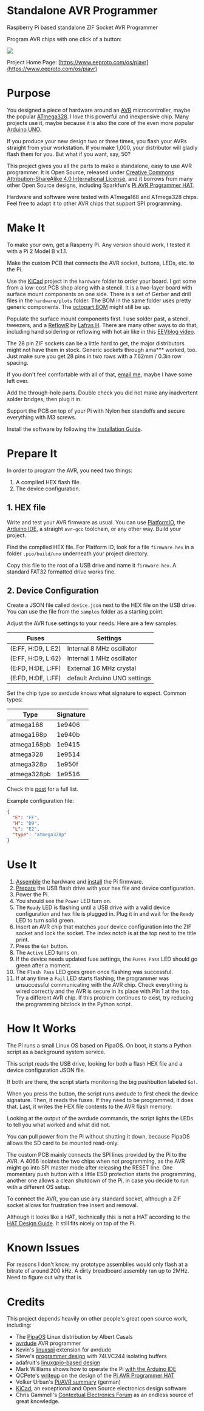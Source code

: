 # Standalone AVR Programmer
Raspberry Pi based standalone ZIF Socket AVR Programmer

Program AVR chips with one click of a button:

![](assets/program.gif)

Project Home Page: [https://www.eeproto.com/os/piavr](https://www.eeproto.com/os/piavr)

# Purpose

You designed a piece of hardware around an [AVR](https://en.wikipedia.org/wiki/AVR_microcontrollers) microcontroller, maybe the popular [ATmega328](https://www.microchip.com/wwwproducts/en/ATmega328). I love this powerful and inexpensive chip. Many projects use it, maybe because it is also the core of the even more popular [Arduino UNO](https://www.arduino.cc/en/Guide/ArduinoUno).

If you produce your new design two or three times, you flash your AVRs straight from your workstation. If you make 1,000, your distributor will gladly flash them for you. But what if you want, say, 50?

This project gives you all the parts to make a standalone, easy to use AVR programmer. It is Open Source, released under [Creative Commons Attribution-ShareAlike 4.0 International License](http://creativecommons.org/licenses/by-sa/4.0/), and it borrows from many other Open Source designs, including Sparkfun's [Pi AVR Programmer HAT](https://www.sparkfun.com/products/14747).

Hardware and software were tested with ATmega168 and ATmega328 chips. Feel free to adapt it to other AVR chips that support SPI programming.

# Make It

To make your own, get a Rasperry Pi. Any version should work, I tested it with a Pi 2 Model B v.1.1.

Make the custom PCB that connects the AVR socket, buttons, LEDs, etc. to the Pi.

Use the [KiCad](https://www.kicad-pcb.org/) project in the `hardware` folder to order your board. I got some from a low-cost PCB shop along with a stencil. It is a two-layer board with surface mount components on one side. There is a set of Gerber and drill files in the `hardware/plots` folder. The BOM in the same folder uses pretty generic components. The [octopart BOM](https://octopart.com/bom-tool/K1k6iRbx) might still be up.

Populate the surface mount components first. I use solder past, a stencil, tweezers, and a [ReflowR](http://www.reflowr.com/index.html) by [Lafras H](https://www.tindie.com/stores/LafrasH/). There are many other ways to do that, including hand soldering or reflowing with hot air like in this [EEVblog video](https://www.youtube.com/watch).

The 28 pin ZIF sockets can be a little hard to get, the major distributors might not have them in stock. Generic sockets through ama*** worked, too. Just make sure you get 28 pins in two rows with a 7.62mm / 0.3in row spacing.

If you don't feel comfortable with all of that, [email me](mailto:hello@eeproto.com), maybe I have some left over.

Add the through-hole parts. Double check you did not make any inadvertent solder bridges, then plug it in.

Support the PCB on top of your Pi with Nylon hex standoffs and secure everything with M3 screws.

Install the software by following the [Installation Guide](Installation.md).

# Prepare It

In order to program the AVR, you need two things:

1. A compiled HEX flash file.
2. The device configuration.

## 1. HEX file

Write and test your AVR firmware as usual. You can use [PlatformIO](https://platformio.org/), the [Arduino IDE](https://www.arduino.cc/en/Main/Software), a straight `avr-gcc` toolchain, or any other way. Build your project. 

Find the compiled HEX file. For Platform IO, look for a file `firmware.hex` in a folder `.pio/build/uno` underneath your project directory.

Copy this file to the root of a USB drive and name it `firmware.hex`. A standard FAT32 formatted drive works fine.

## 2. Device Configuration

Create a JSON file called `device.json` next to the HEX file on the USB drive. You can use the file from the `samples` folder as a starting point.

Adjust the AVR fuse settings to your needs. Here are a few samples:

| Fuses  | Settings |
|---|---|
| (E:FF, H:D9, L:E2) |Internal 8 MHz oscillator|
| (E:FF, H:D9, L:62) |Internal 1 MHz oscillator|
| (E:FD, H:DE, L:FF) | External 16 MHz crystal|
| (E:FD, H:DE, L:FF) | default Arduino UNO settings |

Set the chip type so avrdude knows what signature to expect. Common types:

|Type|Signature|
|---|---|
|atmega168|1e9406|
|atmega168p|1e940b|
|atmega168pb|1e9415|
|atmega328|1e9514|
|atmega328p|1e950f|
|atmega328pb|1e9516|

Check this [post](https://www.avrfreaks.net/forum/device-signatures) for a full list.

Example configuration file:
```json device.json
{
  "E": "FF",
  "H": "D9",
  "L": "E2",
  "type": "atmega328p"
}
```

# Use It

1. [Assemble](#make-it) the hardware and [install](Installation.md) the Pi firmware.
1. [Prepare](#prepare-it) the USB flash drive with your hex file and device configuration.
1. Power the Pi.
1. You should see the `Power` LED turn on.
1. The `Ready` LED is flashing until a USB drive with a valid device configuration and hex file is plugged in. Plug it in and wait for the `Ready` LED to turn solid green.
1. Insert an AVR chip that matches your device configuration into the ZIF socket and lock the socket. The index notch is at the top next to the title print.
1. Press the `Go!` button.
1. The `Active` LED turns on.
1. If the device needs updated fuse settings, the `Fuses Pass` LED should go green after a moment.
1. The `Flash Pass` LED goes green once flashing was successful.
1. If at any time a `Fail` LED starts flashing, the programmer was unsuccessful communicating with the AVR chip. Check everything is wired correctly and the AVR is secure in its place with Pin 1 at the top. Try a different AVR chip. If this problem continues to exist, try reducing the programming bitclock in the Python script. 

# How It Works

The Pi runs a small Linux OS based on PipaOS. On boot, it starts a Python script as a background system service.

This script reads the USB drive, looking for both a flash HEX file and a device configuration JSON file. 

If both are there, the script starts monitoring the big pushbutton labeled `Go!`.

When you press the button, the script runs avrdude to first check the device signature. Then, it reads the fuses. If they need to be programmed, it does that. Last, it writes the HEX file contents to the AVR flash memory.

Looking at the output of the avrdude commands, the script lights the LEDs to tell you what worked and what did not.

You can pull power from the Pi without shutting it down, because PipaOS allows the SD card to be mounted read-only.

The custom PCB mainly connects the SPI lines provided by the Pi to the AVR. A 4066 isolates the two chips when not programming, as the AVR might go into SPI master mode after releasing the RESET line. One momentary push button with a little ESD protection starts the programming, another one allows a clean shutdown of the Pi, in case you decide to run with a different OS setup.

To connect the AVR, you can use any standard socket, although a ZIF socket allows for frustration free insert and removal.

Although it looks like a HAT, technically this is not a HAT according to the [HAT Design Guide](https://github.com/raspberrypi/hats/blob/master/designguide.md). It still fits nicely on top of the Pi.

# Known Issues

For reasons I don't know, my prototype assemblies would only flash at a bitrate of around 200 kHz. A dirty breadboard assembly ran up to 2MHz. Need to figure out why that is.

# Credits

This project depends heavily on other people's great open source work, including:

- The [PipaOS](http://pipaos.mitako.eu/) Linux distribution by Albert Casals
- [avrdude](http://savannah.nongnu.org/projects/avrdude/) AVR programmer
- Kevin's [linuxspi](http://kevincuzner.com/2013/05/27/raspberry-pi-as-an-avr-programmer/) extension for avrdude
- Steve's [programmer design](https://blog.stevemarple.co.uk/2012/07/avrarduino-isp-programmer-using.html) with 74LVC244 isolating buffers
- adafruit's [linuxgpio-based design](https://learn.adafruit.com/program-an-avr-or-arduino-using-raspberry-pi-gpio-pins?view=all)
- Mark Williams shows how to operate the Pi [with the Arduino IDE](http://ozzmaker.com/program-avr-using-raspberry-pi-gpio/)
- QCPete's [writeup](https://learn.sparkfun.com/tutorials/raspberry-pi-stand-alone-programmer/all) on the design of the [Pi AVR Programmer HAT](https://www.sparkfun.com/products/14747)
- Volker Urban's [Pi/AVR summary](https://www.mikrocontroller.net/articles/Raspberry_Pi_als_Universalprogrammer) (german)
- [KiCad](https://www.kicad-pcb.org/), an exceptional and Open Source electronics design software
- Chris Gammell's [Contextual Electronics Forum](https://forum.contextualelectronics.com/) as an endless source of great knowledge.
